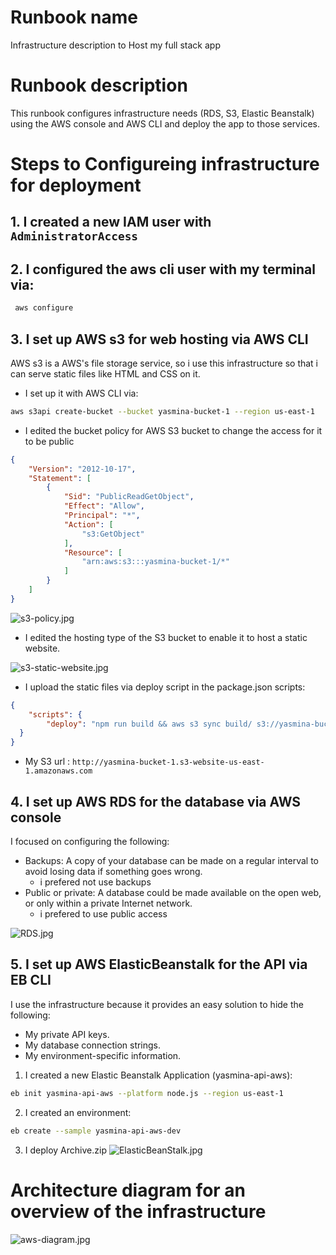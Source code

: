 # Runbook name
Infrastructure description to Host my full stack app

# Runbook description
This runbook configures infrastructure needs (RDS, S3, Elastic Beanstalk) using the AWS console and AWS CLI and deploy the app to those services.


# Steps to Configureing infrastructure for deployment
## 1. I created a new IAM user with ```AdministratorAccess``` 
## 2. I configured the aws cli user with my terminal via:
```bash
 aws configure
```
## 3. I set up AWS s3 for web hosting via AWS CLI
AWS s3 is a AWS's file storage service, so i use this infrastructure so that i can serve static files like HTML and CSS on it.
- I set up it with AWS CLI via:
```bash
aws s3api create-bucket --bucket yasmina-bucket-1 --region us-east-1
```
- I edited the bucket policy for AWS S3 bucket to change the access for it to be public
```json
{
    "Version": "2012-10-17",
    "Statement": [
        {
            "Sid": "PublicReadGetObject",
            "Effect": "Allow",
            "Principal": "*",
            "Action": [
                "s3:GetObject"
            ],
            "Resource": [
                "arn:aws:s3:::yasmina-bucket-1/*"
            ]
        }
    ]
}
```
![s3-policy.jpg](../screenshots/FronendS3/screencapture-aws-amazon-s3-buckets-yasmina-bucket-1.png)

- I edited the hosting type of the S3 bucket to enable it to host a static website.

![s3-static-website.jpg](../screenshots/FronendS3/screencapture-s3-console--yasmina-bucket-1-property-website-edit.png)

- I upload the static files via deploy script in the package.json scripts:
```json
{
    "scripts": {
        "deploy": "npm run build && aws s3 sync build/ s3://yasmina-bucket-1"
  }
}
```

- My S3 url : `http://yasmina-bucket-1.s3-website-us-east-1.amazonaws.com`


## 4. I set up AWS RDS for the database via AWS console
I focused on configuring the following:
- Backups: A copy of your database can be made on a regular interval to avoid losing data if something goes wrong. 
    - i prefered not use backups
- Public or private: A database could be made available on the open web, or only within a private Internet network.
    - i prefered to use public access

![RDS.jpg](../screenshots/DB-RDS/screencapture-console-aws-amazon-rds.png)

## 5. I set up AWS ElasticBeanstalk for the API via EB CLI
I use the infrastructure because it provides an easy solution to hide the following:
- My private API keys.
- My database connection strings.
- My environment-specific information.
1. I created a new Elastic Beanstalk Application (yasmina-api-aws):
```bash
eb init yasmina-api-aws --platform node.js --region us-east-1
```
2. I created an environment:
```bash
eb create --sample yasmina-api-aws-dev
```
3. I deploy Archive.zip
![ElasticBeanStalk.jpg](../screenshots/API-Elastic-Beanstalk/screencapture-console-aws-amazon-elasticbeanstalk.png)


# Architecture diagram for an overview of the infrastructure
![aws-diagram.jpg](../screenshots/FronendS3/AWS-diagram.jpg)


